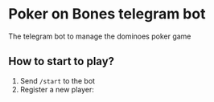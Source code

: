 # Poker on Bones telegram bot

The telegram bot to manage the dominoes poker game 

## How to start to play?

1. Send `/start` to the bot
2. Register a new player:  